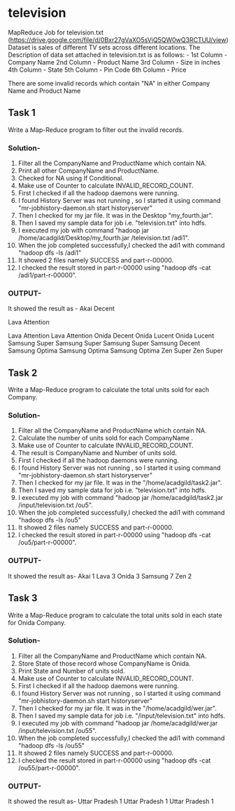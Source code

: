 # television
MapReduce Job for television.txt (https://drive.google.com/file/d/0Bxr27gVaXO5sVjQ5QW0wQ3RCTUU/view) Dataset is sales of different TV sets across different locations. The Description of data set attached in television.txt is as follows: - 1st Column - Company Name 2nd Column - Product Name 3rd Column - Size in inches 4th Column - State 5th Column - Pin Code 6th Column - Price

There are some invalid records which contain "NA"  in either Company Name and Product Name

## Task 1
Write a Map-Reduce program to filter out the invalid records.  

### Solution-
1. Filter all the CompanyName and ProductName which contain NA.
2. Print all other CompanyName and ProductName.
3. Checked for NA using If Conditional. 
4. Make use of Counter to calculate INVALID_RECORD_COUNT.
5. First I checked if all the hadoop daemons were running.
6. I found History Server was not running , so I started it using command "mr-jobhistory-daemon.sh start historyserver"
7. Then I checked for my jar file. It was in the Desktop "my_fourth.jar".
8. Then I saved my sample data for job i.e. "television.txt" into hdfs.
9. I executed my job with command "hadoop jar /home/acadgild/Desktop/my_fourth.jar /television.txt /adi1".
10. When the job completed successfully,I checked the adi1 with command "hadoop dfs -ls /adi1"
11. It showed 2 files namely SUCCESS and part-r-00000.
12. I checked the result stored in part-r-00000 using "hadoop dfs -cat /adi1/part-r-00000".

### OUTPUT-
It showed the result as -
Akai      Decent

Lava      Attention

Lava      Attention
Lava      Attention
Onida     Decent
Onida     Lucent
Onida     Lucent
Samsung   Super
Samsung   Super
Samsung   Super
Samsung   Decent
Samsung   Optima
Samsung   Optima
Samsung   Optima
Zen       Super
Zen       Super
 

## Task 2
Write a Map-Reduce program to calculate the total units sold for each Company.

### Solution-
1. Filter all the CompanyName and ProductName which contain NA.
2. Calculate the number of units sold for each CompanyName .
3. Make use of Counter to calculate INVALID_RECORD_COUNT.
4. The result is CompanyName and Number of units sold.
5. First I checked if all the hadoop daemons were running.
6. I found History Server was not running , so I started it using command "mr-jobhistory-daemon.sh start historyserver"
7. Then I checked for my jar file. It was in the  "/home/acadgild/task2.jar".
8. Then I saved my sample data for job i.e. "television.txt" into hdfs.
9. I executed my job with command "hadoop jar /home/acadgild/task2.jar /input/television.txt /ou5".
10. When the job completed successfully,I checked the adi1 with command "hadoop dfs -ls /ou5"
11. It showed 2 files namely SUCCESS and part-r-00000.
12. I checked the result stored in part-r-00000 using "hadoop dfs -cat /ou5/part-r-00000".

### OUTPUT-
It showed the result as- 
Akai        1
Lava        3
Onida       3
Samsung     7
Zen         2
 

## Task 3
Write a Map-Reduce program to calculate the total units sold in each state for Onida Company.

### Solution-
1. Filter all the CompanyName and ProductName which contain NA.
2. Store State of those record whose CompanyName is Onida.
3. Print State and Number of units sold.
4. Make use of Counter to calculate INVALID_RECORD_COUNT.
5. First I checked if all the hadoop daemons were running.
6. I found History Server was not running , so I started it using command "mr-jobhistory-daemon.sh start historyserver"
7. Then I checked for my jar file. It was in the  "/home/acadgild/wer.jar".
8. Then I saved my sample data for job i.e. "/input/television.txt" into hdfs.
9. I executed my job with command "hadoop jar /home/acadgild/wer.jar /input/television.txt /ou55".
10. When the job completed successfully,I checked the adi1 with command "hadoop dfs -ls /ou55"
11. It showed 2 files namely SUCCESS and part-r-00000.
12. I checked the result stored in part-r-00000 using "hadoop dfs -cat /ou55/part-r-00000".

### OUTPUT-
It showed the result as- 
Uttar Pradesh       1
Uttar Pradesh       1
Uttar Pradesh       1
 
